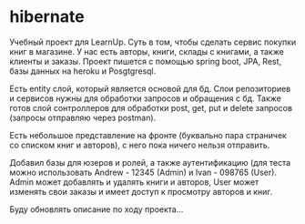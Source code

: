 # hibernate

Учебный проект для LearnUp.
Суть в том, чтобы сделать сервис покупки книг в магазине.
У нас есть авторы, книги, склады с книгами, а также клиенты и заказы.
Проект пишется с помощью spring boot, JPA, Rest, базы данных на heroku и Posgtgresql.

Есть entity слой, который является основой для бд. Слои репозиториев и сервисов нужны для обработки запросов и обращения с бд.
Также готов слой сонтроллеров для обработки post, get, put и delete запросов (запросы отправляю через  postman).

Есть небольшое представление на фронте (буквально пара страничек со списком книг и авторов), с него пока ничего нельзя отправить.

Добавил базы для юзеров и ролей, а также аутентификацию (для теста можно использовать Andrew - 12345 (Admin) и Ivan - 098765 (User).
Admin может добавлять и удалять книги и авторов, User может изменять свои заказы и имеет доступ к просмотру авторов и книг.

Буду обновлять описание по ходу проекта...
